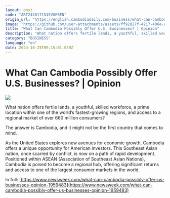 ```yaml
---
layout: post
code: "ART2410171545VUEBEN"
origin_url: "https://english.cambodiadaily.com/business/what-can-cambodia-possibly-offer-u-s-businesses-opinion-189499/"
image: "https://github.com/user-attachments/assets/ff92827f-4217-406e-ac05-6e3a62fdcf44"
title: "What Can Cambodia Possibly Offer U.S. Businesses? | Opinion"
description: "What nation offers fertile lands, a youthful, skilled workforce, a prime location within one of the world's fastest-growing regions, and access to a regional market of over 660 million consumers?"
category: "BUSINESS"
language: "en"
date: 2024-10-25T09:15:01.039Z
---
```


# What Can Cambodia Possibly Offer U.S. Businesses? | Opinion

 ![](https://github.com/user-attachments/assets/3f0e8677-d99f-4871-8c3a-d6827bf3d485)

What nation offers fertile lands, a youthful, skilled workforce, a prime location within one of the world’s fastest-growing regions, and access to a regional market of over 660 million consumers?

The answer is Cambodia, and it might not be the first country that comes to mind.

As the United States explores new avenues for economic growth, Cambodia offers a unique opportunity for American investors. This Southeast Asian nation, once scarred by conflict, is now on a path of rapid development. Positioned within ASEAN (Association of Southeast Asian Nations), Cambodia is poised to become a regional hub, offering significant returns and access to one of the largest consumer markets in the world.

In full: [https://www.newsweek.com/what-can-cambodia-possibly-offer-us-businesses-opinion-1959483](https://www.newsweek.com/what-can-cambodia-possibly-offer-us-businesses-opinion-1959483)